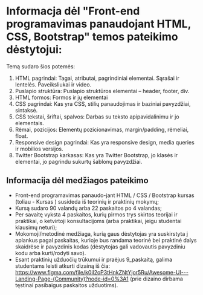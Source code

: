 # Informacja dėl "Front-end programavimas panaudojant HTML, CSS, Bootstrap" temos pateikimo dėstytojui:

Temą sudaro šios potemės:

1. HTML pagrindai: Tagai, atributai, pagrindiniai elementai. Sąrašai ir lentelės. Paveiksliukai ir video.
2. Puslapio struktūra: Puslapio struktūros elementai – header, footer, div.​
3. HTML formos: Formos ir jų elementai​
4. CSS pagrindai: Kas yra CSS, stilių panaudojimas ir baziniai pavyzdžiai, sintaksė​.
5. CSS tekstai, šriftai, spalvos: Darbas su teksto apipavidalinimu ir jo elementais.
6. Rėmai, pozicijos: Elementų pozicionavimas, margin/padding, rėmeliai, float.​
7. Responsive design pagrindai: Kas yra responsive design, media queries ir mobilios versijos.​
8. Twitter Bootstrap karkasas: Kas yra Twitter Bootstrap, jo klasės ir elementai, jo pagrindu sukurtų šablonų pavyzdžiai.​

## Informacija dėl medžiagos pateikimo

- Front-end programavimas panaudo-jant HTML / CSS / Bootstrap kursas (toliau - Kursas ) susideda iš teorinių ir praktinių mokymų;
- Kursą sudaro 90 valandų arba 22 paskaitos po 4 valandas;
- Per savaitę vyksta 4 paskaitos, kurių pirmos trys skirtos teorijai ir praktikai, o ketvirtoji konsultacijoms (arba praktikai, jeigu studentai klausimų neturi);
- Mokomoji/metodinė medžiaga, kurią gaus dėstytojas yra suskirstyta į aplankus pagal paskaitas, kurioje bus randama teorinė bei praktinė dalys skaidrėse ir pavyzdinis kodas (dėstytojas gali vadovautis pavyzdiniu kodu arba kurti/rodyti savo).
- Esant praktinių užduočių trūkumui ir praėjus 9_paskaitą, galima studentams leisti atkurti dizainą iš čia: https://www.figma.com/file/k0il2oP3tHnkZNtYjor5Ru/Awesome-UI---Landing-Page-(Community)?node-id=0%3A1 (prie dizaino dirbama tęstinai pasibaigus paskaitos užduotims).
